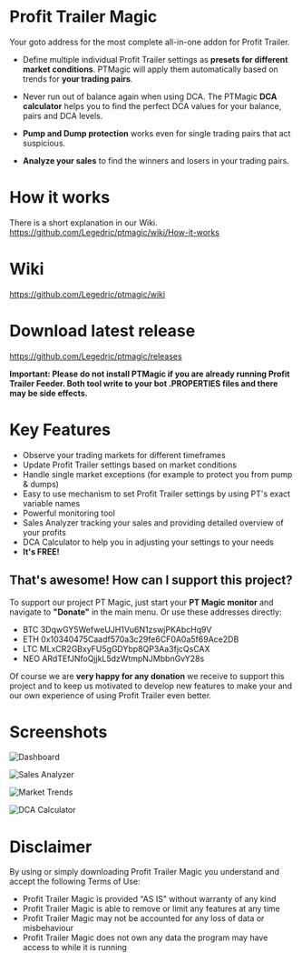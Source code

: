 # Profit Trailer Magic
Your goto address for the most complete all-in-one addon for Profit Trailer.

- Define multiple individual Profit Trailer settings as **presets for different market conditions**. PTMagic will apply them automatically based on trends for **your trading pairs**.  

- Never run out of balance again when using DCA. The PTMagic **DCA calculator** helps you to find the perfect DCA values for your balance, pairs and DCA levels.  

- **Pump and Dump protection** works even for single trading pairs that act suspicious.  

- **Analyze your sales** to find the winners and losers in your trading pairs.

# How it works
There is a short explanation in our Wiki.  
https://github.com/Legedric/ptmagic/wiki/How-it-works

# Wiki
https://github.com/Legedric/ptmagic/wiki

# Download latest release
https://github.com/Legedric/ptmagic/releases

**Important: Please do not install PTMagic if you are already running Profit Trailer Feeder. Both tool write to your bot .PROPERTIES files and there may be side effects.**

# Key Features
- Observe your trading markets for different timeframes
- Update Profit Trailer settings based on market conditions
- Handle single market exceptions (for example to protect you from pump & dumps)
- Easy to use mechanism to set Profit Trailer settings by using PT's exact variable names
- Powerful monitoring tool
- Sales Analyzer tracking your sales and providing detailed overview of your profits
- DCA Calculator to help you in adjusting your settings to your needs
- **It's FREE!**


## That's awesome! How can I support this project?
To support our project PT Magic, just start your **PT Magic monitor** and navigate to **"Donate"** in the main menu. Or use these addresses directly:

* BTC   3DqwGY5WefweUJH1Vu6N1zswjPKAbcHq9V
* ETH   0x10340475Caadf570a3c29fe6CF0A0a5f69Ace2DB
* LTC   MLxCR2GBxyFU5gGDYbp8QP3Aa3fjcQsCAX
* NEO   ARdTEfJNfoQjjkL5dzWtmpNJMbbnGvY28s

Of course we are **very happy for any donation** we receive to support this project and to keep us motivated to develop new features to make your and our own experience of using Profit Trailer even better.


# Screenshots
![Dashboard](http://www.profit-trailer-magic.com/assets/img-temp/mockups/dashboard.png)

![Sales Analyzer](http://www.profit-trailer-magic.com/assets/img-temp/mockups/salesanalyzer.png)

![Market Trends](http://www.profit-trailer-magic.com/assets/img-temp/mockups/markettrends.png)

![DCA Calculator](http://www.profit-trailer-magic.com/assets/img-temp/mockups/dcacalculator.png)

# Disclaimer
By using or simply downloading Profit Trailer Magic you understand and accept the following Terms of Use:  

- Profit Trailer Magic is provided "AS IS" without warranty of any kind
- Profit Trailer Magic is able to remove or limit any features at any time
- Profit Trailer Magic may not be accounted for any loss of data or misbehaviour
- Profit Trailer Magic does not own any data the program may have access to while it is running

